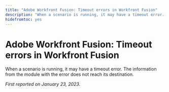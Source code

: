 ```yaml
---
title: "Adobe Workfront Fusion: Timeout errors in Workfront Fusion"
description: "When a scenario is running, it may have a timeout error. The information from the module with the error does not reach its destination."
hidefromtoc: yes
---
```


# Adobe Workfront Fusion: Timeout errors in Workfront Fusion

When a scenario is running, it may have a timeout error. The information from the module with the error does not reach its destination.

_First reported on January 23, 2023._

